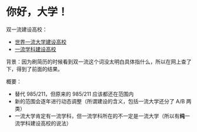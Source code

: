 # 你好，大学！

双一流建设高校：
* [世界一流大学建设高校](world-class-universities.md)
* [一流学科建设高校](first-class-disciplines.md)

背景：因为刷简历的时候看到双一流这个词没太明白具体指什么，所以在网上查了下，得到了前面的结果。

概要：
* 替代 985/211，但原来的 985/211 应该都还在范围内
* 新的范围会逐年进行动态调整（所谓建设的含义，包括一流大学还分了 A/B 两类）
* 一流大学肯定有一流学科，但一流学科所在的不一定是一流大学（所以有**纯**一流学科建设高校的说法）
